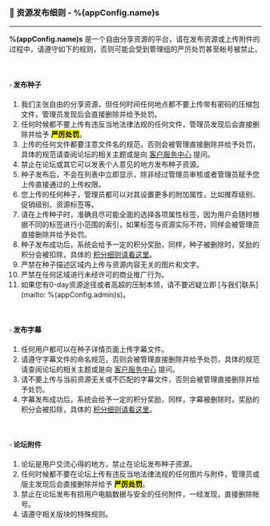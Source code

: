 ### :orange_book: 资源发布细则 - %(appConfig.name)s
---
**%(appConfig.name)s** 是一个自由分享资源的平台，请在发布资源或上传附件的过程中，请遵守如下的规则，否则可能会受到管理组的严厉处罚甚至帐号被禁止。

&emsp;

#### :white_small_square: 发布种子
1. 我们主张自由的分享资源，但任何时间任何地点都不要上传带有密码的压缩包文件，管理员发现后会直接删除并给予处罚。
1. 任何时候都不要上传有违反当地法律法规的任何文件，管理员发现后会直接删除并给予 <mark>**严厉处罚**</mark>。
1. 上传的任何文件都要注意文件名的规范，否则会被管理直接删除并给予处罚，具体的规范请查阅论坛的相关主题或是向 [客户服务中心](mailto:%(appConfig.admin)s) 提问。
1. 禁止在论坛或其它可以发表个人意见的地方发布种子资源。
1. 种子发布后，不会在列表中立即显示，除非经过管理员审核或者管理员赋予您上传直接通过的上传权限。
1. 您上传的任何种子，管理员都可以对其设置更多的附加属性，比如推荐级别、促销级别、资源标签等。
1. 请在上传种子时，准确且尽可能全面的选择各项属性标签，因为用户会随时根据不同的标签进行小范围的索引，如果标签与资源实际不符，同样会被管理员直接删除并给予处罚。
1. 种子发布成功后，系统会给予一定的积分奖励，同样，种子被删除时，奖励的积分会被扣除，具体的 [积分细则请看这里](/about/manual/scoreRules)。
1. 严禁在种子描述区域内上传与资源内容无关的图片和文字。
1. 严禁在任何区域进行未经许可的商业推广行为。
1. 如果您有0-day资源途径或者高超的压制本领，请不要迟疑立即 [与我们联系](mailto: %(appConfig.admin)s)。

&emsp;

#### :white_small_square: 发布字幕

1. 任何用户都可以在种子详情页面上传字幕文件。
1. 请遵守字幕文件的命名规范，否则会被管理直接删除并给予处罚，具体的规范请查阅论坛的相关主题或是向 [客户服务中心](mailto:%(appConfig.admin)s) 提问。
1. 请不要上传与当前资源无关或不匹配的字幕文件，否则会被管理直接删除并给予处罚。
1. 字幕发布成功后，系统会给予一定的积分奖励，同样，字幕被删除时，奖励的积分会被扣除，具体的 [积分细则请看这里](/about/manual/scoreRules)。

&emsp;

#### :white_small_square: 论坛附件

1. 论坛是用户交流心得的地方，禁止在论坛发布种子资源。
1. 任何时候都不要在论坛上传有违反当地法律法规的任何图片与附件，管理员或版主发现后会直接删除并给予 <mark>**严厉处罚**</mark>。
1. 禁止在论坛发布有损用户电脑数据与安全的任何附件，一经发现，直接删除帐号。
1. 请遵守相关版块的特殊规则。